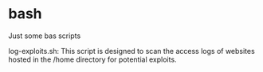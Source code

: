 # bash
Just some bas scripts

log-exploits.sh: This script is designed to scan the access logs of websites hosted in the /home directory for potential exploits. 
